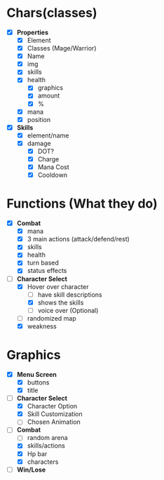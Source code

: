 # Chars(classes)
- [X] **Properties**
  - [X] Element
  - [X] Classes (Mage/Warrior)
  - [X] Name
  - [X] img
  - [X] skills
  - [X] health
    - [X] graphics
    - [X] amount
    - [X] %
  - [X] mana
  - [X] position
- [x] **Skills**
  - [X] element/name
  - [x] damage
    - [x] DOT?
    - [x] Charge
    - [x] Mana Cost
    - [x] Cooldown

# Functions (What they do)
- [x] **Combat**
  - [x] mana
  - [x] 3 main actions (attack/defend/rest)
  - [x] skills
  - [x] health
  - [x] turn based
  - [x] status effects
- [ ] **Character Select**
  - [x] Hover over character
    - [ ] have skill descriptions
    - [x] shows the skills
    - [ ] voice over (Optional)
  - [ ] randomized map
  - [x] weakness

# Graphics
- [x] **Menu Screen**
  - [x] buttons
  - [x] title
- [ ] **Character Select**
  - [x] Character Option
  - [x] Skill Customization
  - [ ] Chosen Animation
- [ ] **Combat**
  - [ ] random arena
  - [x] skills/actions
  - [x] Hp bar
  - [x] characters
- [ ] **Win/Lose**
